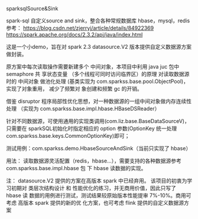 sparksqlSource&Sink

spark-sql 自定义source and sink，整合各种常规数据库 hbase，mysql，redis
参考：
https://blog.csdn.net/zjerryj/article/details/84922369
https://spark.apache.org/docs/2.3.2/api/java/index.html

这是一个小demo，旨在对 spark 2.3 datasource.V2 版本提供自定义数据源方案做封装。

原方案中每次读取操作需要新建多个 中间对象，本项目中利用 java juc 包中 semaphore 共
享状态变量 （多个线程可同时访问临界区）的原理 对读取数据源时的 中间对象 做池化处理
(基类实现为 com.sparkss.base.pool.ObjectPool)，实现了对象重用， 减少了频繁对
象创建和频繁 gc 的开销。

借鉴 disruptor 程序局部性优化思想，对一种数据源的一组中间对象做内存连续性处理
（实现为 com.sparkss.base.impl.hbase.HBaseDSReader）

针对不同数据源，可使用通用的实现类调用(com.liz.base.BaseDataSourceV)，
只需要在 sparkSQL初始化时指定相应的 option 参数(OptionKey 统一处理
com.sparkss.base.keys.CommonOptionKey)即可；

测试用例：com.sparkss.demo.HbaseSourceAndSink（当前只实现了 hbase）

用法：
读取数据源灵活配置（redis，hbase...），需要支持的各种数据源参考 com.sparkss.base.impl.hbase 包
下 hbase 读数据的实现。

注：
datasource.V2 提供的方案在高版本 spark 中已经弃用。
该项目的初衷为学习初期对 类层次结构设计 和 性能优化的练习，并无商用价值，因此只写了 hbase 读
数据的用例进行测试，测试结果较原始版本性能提审 7%-10%。商用可考虑 高版本 spark 提供的新的优
化方案，也可考虑 flink 提供的自定义数据源方案

